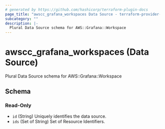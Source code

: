 ```yaml
---
# generated by https://github.com/hashicorp/terraform-plugin-docs
page_title: "awscc_grafana_workspaces Data Source - terraform-provider-awscc"
subcategory: ""
description: |-
  Plural Data Source schema for AWS::Grafana::Workspace
---
```


# awscc_grafana_workspaces (Data Source)

Plural Data Source schema for AWS::Grafana::Workspace



<!-- schema generated by tfplugindocs -->
## Schema

### Read-Only

- `id` (String) Uniquely identifies the data source.
- `ids` (Set of String) Set of Resource Identifiers.


